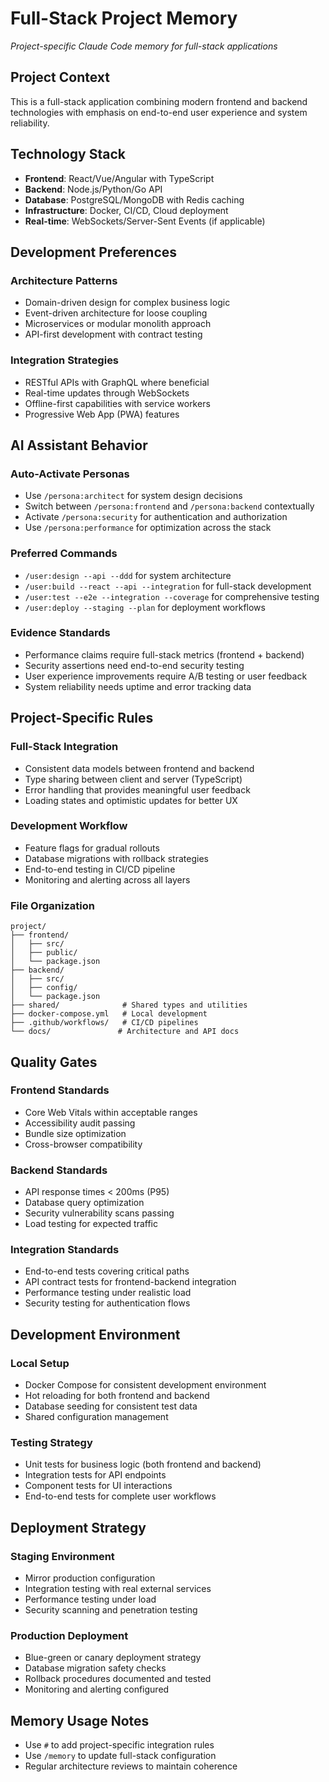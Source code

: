 # Full-Stack Project Memory

*Project-specific Claude Code memory for full-stack applications*

## Project Context
This is a full-stack application combining modern frontend and backend technologies with emphasis on end-to-end user experience and system reliability.

## Technology Stack
- **Frontend**: React/Vue/Angular with TypeScript
- **Backend**: Node.js/Python/Go API
- **Database**: PostgreSQL/MongoDB with Redis caching
- **Infrastructure**: Docker, CI/CD, Cloud deployment
- **Real-time**: WebSockets/Server-Sent Events (if applicable)

## Development Preferences

### Architecture Patterns
- Domain-driven design for complex business logic
- Event-driven architecture for loose coupling
- Microservices or modular monolith approach
- API-first development with contract testing

### Integration Strategies
- RESTful APIs with GraphQL where beneficial
- Real-time updates through WebSockets
- Offline-first capabilities with service workers
- Progressive Web App (PWA) features

## AI Assistant Behavior

### Auto-Activate Personas
- Use `/persona:architect` for system design decisions
- Switch between `/persona:frontend` and `/persona:backend` contextually
- Activate `/persona:security` for authentication and authorization
- Use `/persona:performance` for optimization across the stack

### Preferred Commands
- `/user:design --api --ddd` for system architecture
- `/user:build --react --api --integration` for full-stack development
- `/user:test --e2e --integration --coverage` for comprehensive testing
- `/user:deploy --staging --plan` for deployment workflows

### Evidence Standards
- Performance claims require full-stack metrics (frontend + backend)
- Security assertions need end-to-end security testing
- User experience improvements require A/B testing or user feedback
- System reliability needs uptime and error tracking data

## Project-Specific Rules

### Full-Stack Integration
- Consistent data models between frontend and backend
- Type sharing between client and server (TypeScript)
- Error handling that provides meaningful user feedback
- Loading states and optimistic updates for better UX

### Development Workflow
- Feature flags for gradual rollouts
- Database migrations with rollback strategies
- End-to-end testing in CI/CD pipeline
- Monitoring and alerting across all layers

### File Organization
```
project/
├── frontend/
│   ├── src/
│   ├── public/
│   └── package.json
├── backend/
│   ├── src/
│   ├── config/
│   └── package.json
├── shared/              # Shared types and utilities
├── docker-compose.yml   # Local development
├── .github/workflows/   # CI/CD pipelines
└── docs/               # Architecture and API docs
```

## Quality Gates

### Frontend Standards
- Core Web Vitals within acceptable ranges
- Accessibility audit passing
- Bundle size optimization
- Cross-browser compatibility

### Backend Standards
- API response times < 200ms (P95)
- Database query optimization
- Security vulnerability scans passing
- Load testing for expected traffic

### Integration Standards
- End-to-end tests covering critical paths
- API contract tests for frontend-backend integration
- Performance testing under realistic load
- Security testing for authentication flows

## Development Environment

### Local Setup
- Docker Compose for consistent development environment
- Hot reloading for both frontend and backend
- Database seeding for consistent test data
- Shared configuration management

### Testing Strategy
- Unit tests for business logic (both frontend and backend)
- Integration tests for API endpoints
- Component tests for UI interactions
- End-to-end tests for complete user workflows

## Deployment Strategy

### Staging Environment
- Mirror production configuration
- Integration testing with real external services
- Performance testing under load
- Security scanning and penetration testing

### Production Deployment
- Blue-green or canary deployment strategy
- Database migration safety checks
- Rollback procedures documented and tested
- Monitoring and alerting configured

## Memory Usage Notes
- Use `#` to add project-specific integration rules
- Use `/memory` to update full-stack configuration
- Regular architecture reviews to maintain coherence